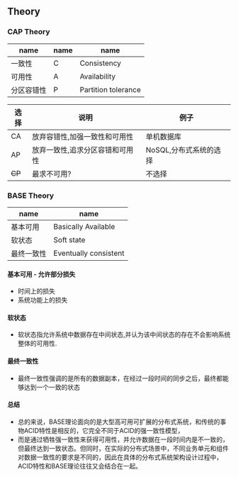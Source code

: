 ## Theory

### CAP Theory

| name | name |name |
|---|---|---|
|  一致性| C|Consistency|
|  可用性| A|Availability|
|  分区容错性| P|Partition tolerance|



| 选择 | 说明 |例子|
|---|---|---|
| CA | 放弃容错性,加强一致性和可用性 | 单机数据库|
| AP | 放弃一致性,追求分区容错和可用性 | NoSQL,分布式系统的选择|
| ~~CP~~ | 最求不可用? | 不选择|

### BASE Theory

| name |name |
|---|---|
| 基本可用 | Basically Available|
| 软状态 | Soft state|
| 最终一致性| Eventually consistent|

#### 基本可用 - 允许部分损失

- 时间上的损失
- 系统功能上的损失


#### 软状态

- 软状态指允许系统中数据存在中间状态,并认为该中间状态的存在不会影响系统整体的可用性.

#### 最终一致性

- 最终一致性强调的是所有的数据副本，在经过一段时间的同步之后，最终都能够达到一个一致的状态

#### 总结

- 总的来说，BASE理论面向的是大型高可用可扩展的分布式系统，和传统的事物ACID特性是相反的，它完全不同于ACID的强一致性模型，
- 而是通过牺牲强一致性来获得可用性，并允许数据在一段时间内是不一致的，但最终达到一致状态。但同时，在实际的分布式场景中，不同业务单元和组件对数据一致性的要求是不同的，因此在具体的分布式系统架构设计过程中，ACID特性和BASE理论往往又会结合在一起。




